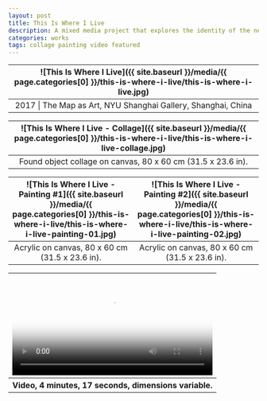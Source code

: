 ```yaml
---
layout: post
title: This Is Where I Live
description: A mixed media project that explores the identity of the neighborhood I live in.
categories: works
tags: collage painting video featured
---
```


![This Is Where I Live]({{ site.baseurl }}/media/{{ page.categories[0] }}/this-is-where-i-live/this-is-where-i-live.jpg) |
:----------: |
2017 \| The Map as Art, NYU Shanghai Gallery, Shanghai, China |

![This Is Where I Live - Collage]({{ site.baseurl }}/media/{{ page.categories[0] }}/this-is-where-i-live/this-is-where-i-live-collage.jpg) |
:----------: |
Found object collage on canvas, 80 x 60 cm (31.5 x 23.6 in). |

![This Is Where I Live - Painting #1]({{ site.baseurl }}/media/{{ page.categories[0] }}/this-is-where-i-live/this-is-where-i-live-painting-01.jpg) | ![This Is Where I Live - Painting #2]({{ site.baseurl }}/media/{{ page.categories[0] }}/this-is-where-i-live/this-is-where-i-live-painting-02.jpg)
:----------: | :----------:
Acrylic on canvas, 80 x 60 cm (31.5 x 23.6 in). | Acrylic on canvas, 80 x 60 cm (31.5 x 23.6 in).

<table style="width: 100%;">
  <thead><tr><th>
    <video controls width="100%" preload="auto" poster="{{ site.baseurl }}/media/{{ page.categories[0] }}/this-is-where-i-live/this-is-where-i-live-video.jpg">
      <source src="{{ site.baseurl }}/media/{{ page.categories[0] }}/this-is-where-i-live/this-is-where-i-live-video.mp4" type='video/mp4'>
    </video>
  </th></tr></thead>
  <tbody><tr style="text-align: center;"><th>
    Video, 4 minutes, 17 seconds, dimensions variable.
  </th></tr></tbody>
</table>
